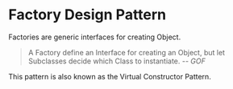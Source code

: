# Factory Design Pattern

Factories are generic interfaces for creating Object. 

> A Factory define an Interface for creating an Object, but let Subclasses decide which Class to instantiate.
> *-- GOF*

This pattern is also known as the Virtual Constructor Pattern.

